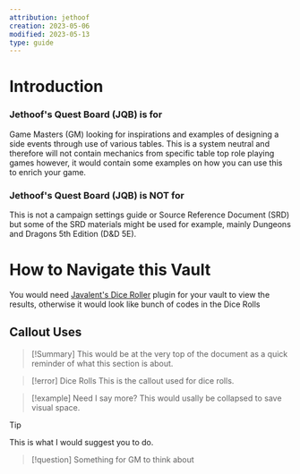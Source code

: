 ```yaml
---
attribution: jethoof
creation: 2023-05-06
modified: 2023-05-13
type: guide
---
```


# Introduction

### Jethoof's Quest Board (JQB) is for
Game Masters (GM) looking for inspirations and examples of designing a side events through use of various tables. This is a system neutral and therefore will not contain mechanics from specific table top role playing games however, it would contain some examples on how you can use this to enrich your game. 
### Jethoof's Quest Board (JQB) is NOT for
This is not a campaign settings guide or Source Reference Document (SRD) but some of the SRD materials might be used for example, mainly Dungeons and Dragons 5th Edition (D&D 5E). 

# How to Navigate this Vault
You would need [Javalent's Dice Roller](https://github.com/javalent/dice-roller) plugin for your vault to view the results, otherwise it would look like bunch of codes in the Dice Rolls 
## Callout Uses
> [!Summary] 
> This would be at the very top of the document as a quick reminder of what this section is about.

> [!error] Dice Rolls
> This is the callout used for dice rolls.

> [!example] 
> Need I say more? This would usally be collapsed to save visual space. 

> [!tip] 
> This is what I would suggest you to do.

> [!question] 
> Something for GM to think about